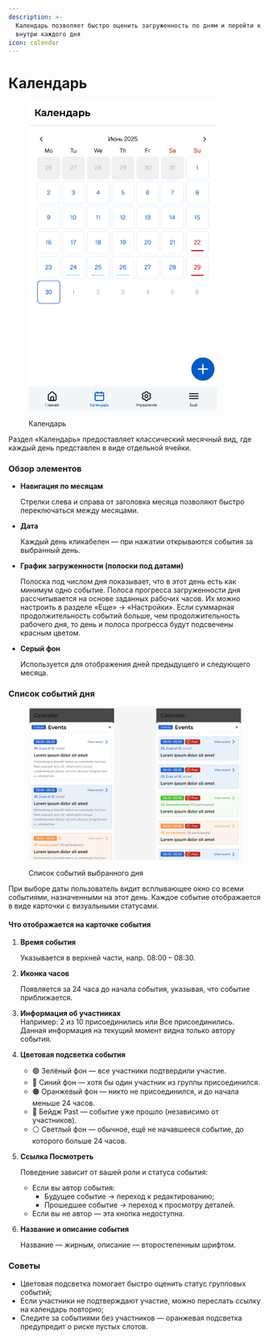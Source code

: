 ```yaml
---
description: >-
  Календарь позволяет быстро оценить загруженность по дням и перейти к событиям
  внутри каждого дня
icon: calendar
---
```


# Календарь

<figure><img src="../../.gitbook/assets/overview.png" alt="" width="375"><figcaption><p>Календарь</p></figcaption></figure>

Раздел «Календарь» предоставляет классический месячный вид, где каждый день представлен в виде отдельной ячейки.

### Обзор элементов

*   **Навигация по месяцам**

    Стрелки слева и справа от заголовка месяца позволяют быстро переключаться между месяцами.
*   **Дата**

    Каждый день кликабелен — при нажатии открываются события за выбранный день.
*   **График загруженности (полоски под датами)**

    Полоска под числом дня показывает, что в этот день есть как минимум одно событие. Полоса прогресса загруженности дня рассчитывается на основе заданных рабочих часов. Их можно настроить в разделе «Еще» → «Настройки». Если суммарная продолжительность событий больше, чем продолжительность рабочего дня, то день и полоса прогресса будут подсвечены красным цветом.
*   **Серый фон**

    Используется для отображения дней предыдущего и следующего месяца.

### Список событий дня

<figure><img src="../../.gitbook/assets/calendar - events.png" alt=""><figcaption><p>Список событий выбранного дня</p></figcaption></figure>

При выборе даты пользователь видит всплывающее окно со всеми событиями, назначенными на этот день. Каждое событие отображается в виде карточки с визуальными статусами.

#### Что отображается на карточке события

1.  **Время события**

    Указывается в верхней части, напр. 08:00 – 08:30.
2.  **Иконка часов**

    Появляется за 24 часа до начала события, указывая, что событие приближается.
3. **Информация об участниках**\
   Например: 2 из 10 присоединились или Все присоединились. Данная информация на текущий момент видна только автору события.
4. **Цветовая подсветка события**
   * 🟢 Зелёный фон — все участники подтвердили участие.
   * 🔵 Синий фон — хотя бы один участник из группы присоединился.
   * 🟠 Оранжевый фон — никто не присоединился, и до начала меньше 24 часов.
   * 🔴 Бейдж Past — событие уже прошло (независимо от участников).
   * ⚪️ Светлый фон — обычное, ещё не начавшееся событие, до которого больше 24 часов.
5.  **Ссылка Посмотреть**

    Поведение зависит от вашей роли и статуса события:

    * Если вы автор события:
      * Будущее событие → переход к редактированию;
      * Прошедшее событие → переход к просмотру деталей.
    * Если вы не автор — эта кнопка недоступна.
6.  **Название и описание события**

    Название — жирным, описание — второстепенным шрифтом.

### Советы

* Цветовая подсветка помогает быстро оценить статус групповых событий;
* Если участники не подтверждают участие, можно переслать ссылку на календарь повторно;
* Следите за событиями без участников — оранжевая подсветка предупредит о риске пустых слотов.
